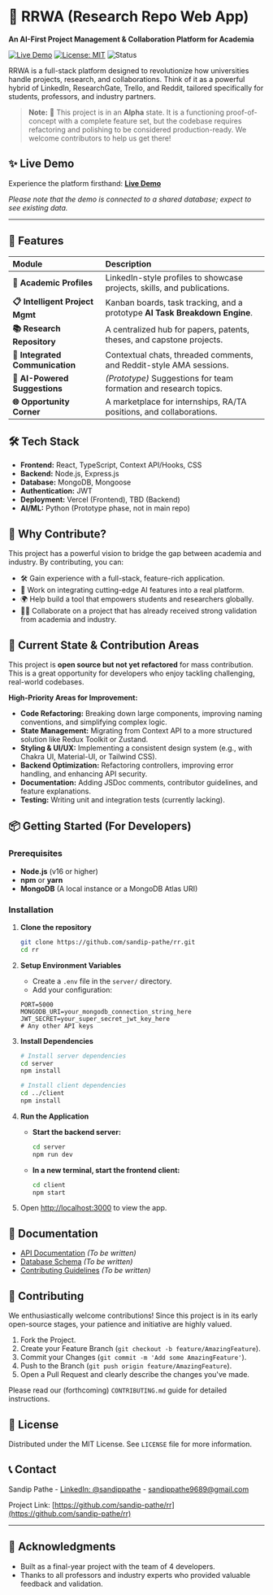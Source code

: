 # 🔬 RRWA (Research Repo Web App)

**An AI-First Project Management & Collaboration Platform for Academia**

[![Live Demo](https://img.shields.io/badge/demo-live-brightgreen?style=for-the-badge&logo=vercel)](https://rrwa-rho.vercel.app/)
[![License: MIT](https://img.shields.io/badge/License-MIT-yellow.svg?style=for-the-badge)](https://opensource.org/licenses/MIT)
![Status](https://img.shields.io/badge/status-alpha-important?style=for-the-badge)

RRWA is a full-stack platform designed to revolutionize how universities handle projects, research, and collaborations. Think of it as a powerful hybrid of LinkedIn, ResearchGate, Trello, and Reddit, tailored specifically for students, professors, and industry partners.

> **Note:** 🚧 This project is in an **Alpha** state. It is a functioning proof-of-concept with a complete feature set, but the codebase requires refactoring and polishing to be considered production-ready. We welcome contributors to help us get there!

## ✨ Live Demo

Experience the platform firsthand: **[Live Demo](https://rrwa-rho.vercel.app/)**

*Please note that the demo is connected to a shared database; expect to see existing data.*

---

## 🚀 Features

| Module | Description |
| :--- | :--- |
| **👤 Academic Profiles** | LinkedIn-style profiles to showcase projects, skills, and publications. |
| **📋 Intelligent Project Mgmt** | Kanban boards, task tracking, and a prototype **AI Task Breakdown Engine**. |
| **📚 Research Repository** | A centralized hub for papers, patents, theses, and capstone projects. |
| **💬 Integrated Communication** | Contextual chats, threaded comments, and Reddit-style AMA sessions. |
| **🤖 AI-Powered Suggestions** | *(Prototype)* Suggestions for team formation and research topics. |
| **🌐 Opportunity Corner** | A marketplace for internships, RA/TA positions, and collaborations. |


## 🛠️ Tech Stack

*   **Frontend:** React, TypeScript, Context API/Hooks, CSS
*   **Backend:** Node.js, Express.js
*   **Database:** MongoDB, Mongoose
*   **Authentication:** JWT
*   **Deployment:** Vercel (Frontend), TBD (Backend)
*   **AI/ML:** Python (Prototype phase, not in main repo)

## 🤝 Why Contribute?

This project has a powerful vision to bridge the gap between academia and industry. By contributing, you can:
*   🛠️ Gain experience with a full-stack, feature-rich application.
*   🤖 Work on integrating cutting-edge AI features into a real platform.
*   🌍 Help build a tool that empowers students and researchers globally.
*   👨‍💻 Collaborate on a project that has already received strong validation from academia and industry.

## 🚧 Current State & Contribution Areas

This project is **open source but not yet refactored** for mass contribution. This is a great opportunity for developers who enjoy tackling challenging, real-world codebases.

**High-Priority Areas for Improvement:**
*   **Code Refactoring:** Breaking down large components, improving naming conventions, and simplifying complex logic.
*   **State Management:** Migrating from Context API to a more structured solution like Redux Toolkit or Zustand.
*   **Styling & UI/UX:** Implementing a consistent design system (e.g., with Chakra UI, Material-UI, or Tailwind CSS).
*   **Backend Optimization:** Refactoring controllers, improving error handling, and enhancing API security.
*   **Documentation:** Adding JSDoc comments, contributor guidelines, and feature explanations.
*   **Testing:** Writing unit and integration tests (currently lacking).

## 📦 Getting Started (For Developers)

### Prerequisites

-   **Node.js** (v16 or higher)
-   **npm** or **yarn**
-   **MongoDB** (A local instance or a MongoDB Atlas URI)

### Installation

1.  **Clone the repository**
    ```bash
    git clone https://github.com/sandip-pathe/rr.git
    cd rr
    ```

2.  **Setup Environment Variables**
    *   Create a `.env` file in the `server/` directory.
    *   Add your configuration:
    ```env
    PORT=5000
    MONGODB_URI=your_mongodb_connection_string_here
    JWT_SECRET=your_super_secret_jwt_key_here
    # Any other API keys
    ```

3.  **Install Dependencies**
    ```bash
    # Install server dependencies
    cd server
    npm install

    # Install client dependencies
    cd ../client
    npm install
    ```

4.  **Run the Application**
    *   **Start the backend server:**
        ```bash
        cd server
        npm run dev
        ```
    *   **In a new terminal, start the frontend client:**
        ```bash
        cd client
        npm start
        ```
5.  Open [http://localhost:3000](http://localhost:3000) to view the app.

## 📖 Documentation

*   [API Documentation](./docs/api.md) *(To be written)*
*   [Database Schema](./docs/schema.md) *(To be written)*
*   [Contributing Guidelines](./CONTRIBUTING.md) *(To be written)*

## 👥 Contributing

We enthusiastically welcome contributions! Since this project is in its early open-source stages, your patience and initiative are highly valued.

1.  Fork the Project.
2.  Create your Feature Branch (`git checkout -b feature/AmazingFeature`).
3.  Commit your Changes (`git commit -m 'Add some AmazingFeature'`).
4.  Push to the Branch (`git push origin feature/AmazingFeature`).
5.  Open a Pull Request and clearly describe the changes you've made.

Please read our (forthcoming) `CONTRIBUTING.md` guide for detailed instructions.

## 📄 License

Distributed under the MIT License. See `LICENSE` file for more information.

## 📞 Contact

Sandip Pathe - [LinkedIn: @sandippathe](https://www.linkedin.com/in/sandippathe/) - sandippathe9689@gmail.com

Project Link: [https://github.com/sandip-pathe/rr](https://github.com/sandip-pathe/rr)

---

## 🙏 Acknowledgments

*   Built as a final-year project with the team of 4 developers.
*   Thanks to all professors and industry experts who provided valuable feedback and validation.
